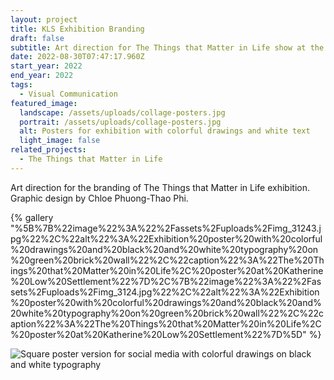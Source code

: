 ```yaml
---
layout: project
title: KLS Exhibition Branding
draft: false
subtitle: Art direction for The Things that Matter in Life show at the RCA
date: 2022-08-30T07:47:17.960Z
start_year: 2022
end_year: 2022
tags:
  - Visual Communication
featured_image:
  landscape: /assets/uploads/collage-posters.jpg
  portrait: /assets/uploads/collage-posters.jpg
  alt: Posters for exhibition with colorful drawings and white text
  light_image: false
related_projects:
  - The Things that Matter in Life
---
```

Art direction for the branding of The Things that Matter in Life exhibition.<br>
Graphic design by Chloe Phuong-Thao Phi.

{% gallery "%5B%7B%22image%22%3A%22%2Fassets%2Fuploads%2Fimg_31243.jpg%22%2C%22alt%22%3A%22Exhibition%20poster%20with%20colorful%20drawings%20and%20black%20and%20white%20typography%20on%20green%20brick%20wall%22%2C%22caption%22%3A%22The%20Things%20that%20Matter%20in%20Life%2C%20poster%20at%20Katherine%20Low%20Settlement%22%7D%2C%7B%22image%22%3A%22%2Fassets%2Fuploads%2Fimg_3124.jpg%22%2C%22alt%22%3A%22Exhibition%20poster%20with%20colorful%20drawings%20and%20black%20and%20white%20typography%20on%20green%20brick%20wall%22%2C%22caption%22%3A%22The%20Things%20that%20Matter%20in%20Life%2C%20poster%20at%20Katherine%20Low%20Settlement%22%7D%5D" %}

![Square poster version for social media with colorful drawings on black and white typography](/assets/uploads/dscf1207-2.jpg "The Things that Matter in Life, social media assets")